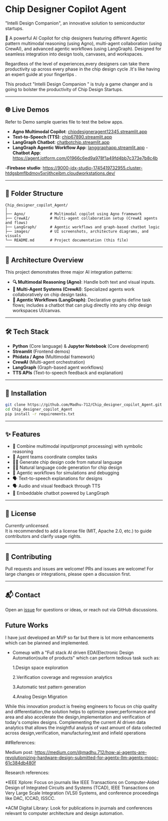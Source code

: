 
# Chip Designer Copilot Agent
"Intelli Design Companion", 
an innovative solution to semiconductor startups.

🚀 A powerful AI Copilot for chip designers featuring different Agentic pattern multimodal reasoning (using Agno), multi-agent collaboration (using CrewAI), and advanced agentic workflows (using LangGraph). Designed for seamless integration into design tools, canvases, and workspaces.

Regardless of the level of experiences,every designers can take there productivity up across every phase in the chip design cycle .It's like having an expert guide at your fingertips .

This product "Intelli Design Companion " is truly a game changer and is going to bolster the productivity of Chip Design Startups.


---

## 🌐 Live Demos
Refer to Demo sample queries file to test the below apps.

- **Agno Multimodal Copilot**: [chipdesigneragent12345.streamlit.app](https://chipdesigneragent12345.streamlit.app)
- **Text-to-Speech (TTS)**: [chip67890.streamlit.app](https://chip67890.streamlit.app)
- **LangGraph Chatbot**: [chatbotchip.streamlit.app](https://chatbotchip.streamlit.app)
- **LangGraph Agentic Workflow App**: [langgraphapp.streamlit.app](https://langgraphapp.streamlit.app)
  -**Chatbot App**:
https://agent.jotform.com/01966c6ed9a978f1a49fd4bb7c373e7b8c4b

-**Firebase studio**:
 https://9000-idx-studio-1745419732955.cluster-htdgsbmflbdmov5xrjithceibm.cloudworkstations.dev/

---

## 📁 Folder Structure

```
Chip_designer_copilot_Agent/
│
├── Agno/           # Multimodal copilot using Agno framework
├── CrewAI/         # Multi-agent collaboration setup (CrewAI agents and flows)
├── LangGraph/      # Agentic workflows and graph-based chatbot logic
├── images/         # UI screenshots, architecture diagrams, and visuals
└── README.md       # Project documentation (this file)
```

---

## 🧠 Architecture Overview

This project demonstrates three major AI integration patterns:

- **🔍 Multimodal Reasoning (Agno)**: Handle both text and visual inputs.
- **🤖 Multi-Agent Systems (CrewAI)**: Specialized agents work collaboratively on chip design tasks.
- **🧭 Agentic Workflows (LangGraph)**: Declarative graphs define task flows; includes a chatbot that can plug directly into any chip design workspaces UI/canvas.

---

## 🛠️ Tech Stack

- **Python** (Core language) & **Jupyter Notebook** (Core development)
- **Streamlit** (Frontend demos)
- **Phidata / Agno** (Multimodal framework)
- **CrewAI** (Multi-agent orchestration)
- **LangGraph** (Graph-based agent workflows)
- **TTS APIs** (Text-to-speech feedback and explanation)

---

## 🚀 Installation

```bash
git clone https://github.com/Madhu-712/Chip_designer_copilot_Agent.git
cd Chip_designer_copilot_Agent
pip install -r requirements.txt
```

---

## ✨ Features

- 🧠 Combine multimodal input(prompt processing) with symbolic reasoning
- 🤝 Agent teams coordinate complex tasks
- 🧑‍💻 Generate chip design code from natural language
-  🧑‍💻 Natural language code generation for chip design
- 🔁 Agentic workflows for simulations and debugging
- 🗣️ Text-to-speech explanations for designs
- 🗣️ Audio and visual feedback through TTS
- 💬 Embeddable chatbot powered by LangGraph

---




## 📄 License

*Currently unlicensed.*  
It is recommended to add a license file (MIT, Apache 2.0, etc.) to guide contributors and clarify usage rights.

---

## 🤝 Contributing

Pull requests and issues are welcome! 
PRs and issues are welcome! For large changes or integrations, please open a discussion first.

---

## 📬 Contact

Open an [issue](https://github.com/Madhu-712/Chip_designer_copilot_Agent/issues) for questions or ideas, or reach out via GitHub discussions.

## Future Works

I have just developed an MVP so far but there is lot more enhancements which can be planned and implemented.

* Comeup with a "Full stack AI driven EDA(Electronic Design Automation)suite of products" which can perform tedious task such as:

  1.Design space exploration

  2.Verification coverage and regression analytics 

  3.Automatic test pattern generation

  4.Analog Design Migration

While this innovation product is freeing engineers to focus on chip quality and differentiation,the solution helps to optimize power,performance and area and also accelerate the design,implementation and verification of today's complex designs. Complementing the current AI driven data analytics that allows the insightful analysis of vast amount of data collected across design,verification, manufacturing,test and infield operations 

##References:

Medium post:
https://medium.com/@madhu.712/how-ai-agents-are-revolutionizing-hardware-design-submitted-for-agentx-llm-agents-mooc-61c384db480f

Research references:

*IEEE Xplore: Focus on journals like IEEE Transactions on Computer-Aided Design of Integrated Circuits and Systems (TCAD), IEEE Transactions on Very Large Scale Integration (VLSI) Systems, and conference proceedings like DAC, ICCAD, ISSCC.

*ACM Digital Library: Look for publications in journals and conferences relevant to computer architecture and design automation.

  

















